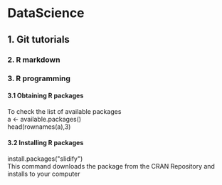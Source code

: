 # DataScience
## 1. Git tutorials

### 2. R markdown

### 3. R programming
#### 3.1 Obtaining R packages
 To check the list of available packages <br>
 a <- available.packages() <br>
 head(rownames(a),3)
#### 3.2 Installing R packages
 install.packages("slidify") <br>
 This command downloads the package from the CRAN Repository and installs to your computer
